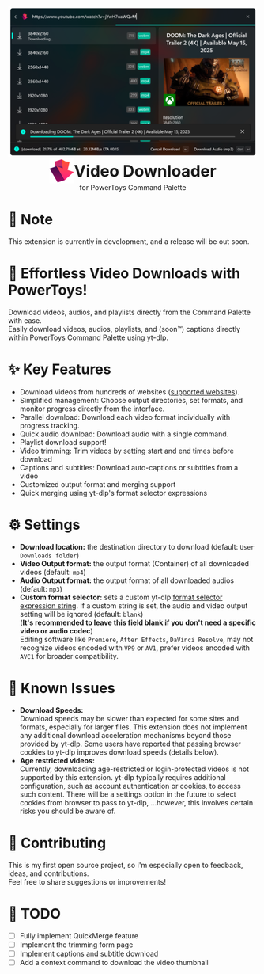 

<center>
     <img src="Images/SneakPeek.png" style="width: 900px" alt="SneakPeek">
     <div style="display: flex; align-items: center; justify-content: center">   
        <img src="YtDlpExtension/Assets/StoreLogo.scale-100.png" alt="Logo">
        <b style="font-size: 24pt">Video Downloader</b>
     </div>
        for PowerToys Command Palette
</center>

# 📝 Note
This extension is currently in development, and a release will be out soon.



# 🚀 Effortless Video Downloads with PowerToys!
Download videos, audios, and playlists directly from the Command Palette with ease.\
Easily download videos, audios, playlists, and (soon™) captions directly within PowerToys Command Palette using yt-dlp.
# ✨ Key Features
- Download videos from hundreds of websites ([supported websites](https://github.com/yt-dlp/yt-dlp/blob/master/supportedsites.md)).
- Simplified management: Choose output directories, set formats, and monitor progress directly from the interface.
- Parallel download: Download each video format individually with progress tracking.
- Quick audio download: Download audio with a single command.
- Playlist download support!
- Video trimming: Trim videos by setting start and end times before download
- Captions and subtitles: Download auto-captions or subtitles from a video 
- Customized output format and merging support
- Quick merging using yt-dlp's format selector expressions

# ⚙️ Settings
- **Download location:** the destination directory to download (default: `User Downloads folder`)
- **Video Output format:** the output format (Container) of all downloaded videos (default: `mp4`)
- **Audio Output format:** the output format of all downloaded audios (default: `mp3`)
- **Custom format selector:** sets a custom yt-dlp [format selector expression string](https://github.com/yt-dlp/yt-dlp?tab=readme-ov-file#format-selection). If a custom string is set, the audio and video output setting will be ignored (default: `blank`)\
(**It's recommended to leave this field blank if you don't need a specific video or audio codec**)\
Editing software like `Premiere`, `After Effects`, `DaVinci Resolve`, may not recognize videos encoded with `VP9` or `AV1`, prefer videos encoded with `AVC1` for broader compatibility.

# 🚨 Known Issues
 - **Download Speeds:**\
 Download speeds may be slower than expected for some sites and formats, especially for larger files. This extension does not implement any additional download acceleration mechanisms beyond those provided by yt-dlp. 
 Some users have reported that passing browser cookies to yt-dlp improves download speeds (details below).
 - **Age restricted videos:**\
 Currently, downloading age-restricted or login-protected videos is not supported by this extension. yt-dlp typically requires additional configuration, such as account authentication or cookies, to access such content. There will be a settings option in the future to select cookies from browser to pass to yt-dlp, ...however, this involves certain risks you should be aware of.

# 🤝 Contributing

This is my first open source project, so I'm especially open to feedback, ideas, and contributions.  
Feel free to share suggestions or improvements!

# 💼 TODO
- [ ] Fully implement QuickMerge feature
- [ ] Implement the trimming form page
- [ ] Implement captions and subtitle download
- [ ] Add a context command to download the video thumbnail
